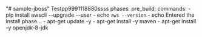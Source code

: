 "# sample-jboss" 
Testpp9991118880ssss
phases:
  pre_build:
    commands:
      - pip install awscli --upgrade --user
      - echo `aws --version`
      - echo Entered the install phase...
      - apt-get update -y
      - apt-get install -y maven
      - apt-get install -y openjdk-8-jdk















